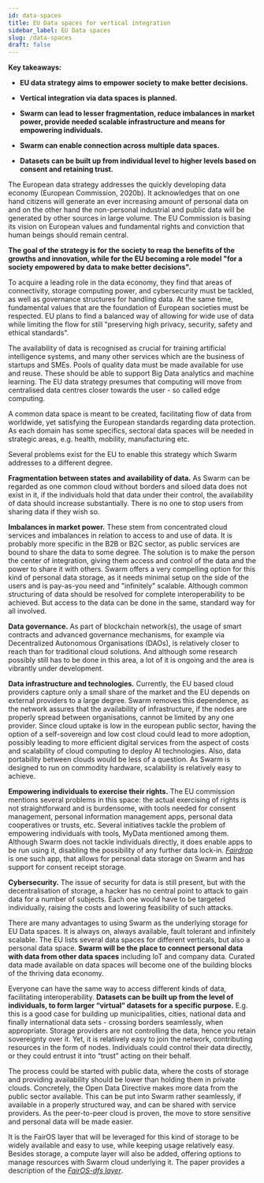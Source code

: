 ```yaml
---
id: data-spaces
title: EU Data spaces for vertical integration
sidebar_label: EU Data spaces
slug: /data-spaces
draft: false
---
```



**Key takeaways:**

-   **EU data strategy aims to empower society to make better decisions.**

-   **Vertical integration via data spaces is planned.**

-   **Swarm can lead to lesser fragmentation, reduce imbalances in market power, provide needed scalable infrastructure and means for empowering individuals.**

-   **Swarm can enable connection across multiple data spaces.**

-   **Datasets can be built up from individual level to higher levels based on consent and retaining trust.**

The European data strategy addresses the quickly developing data economy (European Commission, 2020b). It acknowledges that on one hand citizens will generate an ever increasing amount of personal data on and on the other hand the non-personal industrial and public data will be generated by other sources in large volume. The EU Commission is basing its vision on European values and fundamental rights and conviction that human beings should remain central.

**The goal of the strategy is for the society to reap the benefits of the growths and innovation, while for the EU becoming a role model "for a society empowered by data to make better decisions".**

To acquire a leading role in the data economy, they find that areas of connectivity, storage computing power, and cybersecurity must be tackled, as well as governance structures for handling data. At the same time, fundamental values that are the foundation of European societies must be respected. EU plans to find a balanced way of allowing for wide use of data while limiting the flow for still "preserving high privacy, security, safety and ethical standards".

The availability of data is recognised as crucial for training artificial intelligence systems, and many other services which are the business of startups and SMEs. Pools of quality data must be made available for use and reuse. These should be able to support Big Data analytics and machine learning. The EU data strategy presumes that computing will move from centralised data centres closer towards the user - so called edge computing.

A common data space is meant to be created, facilitating flow of data from worldwide, yet satisfying the European standards regarding data protection. As each domain has some specifics, sectoral data spaces will be needed in strategic areas, e.g. health, mobility, manufacturing etc.

Several problems exist for the EU to enable this strategy which Swarm addresses to a different degree.

**Fragmentation between states and availability of data.** As Swarm can be regarded as one common cloud without borders and siloed data does not exist in it, if the individuals hold that data under their control, the availability of data should increase substantially. There is no one to stop users from sharing data if they wish so.

**Imbalances in market power.** These stem from concentrated cloud services and imbalances in relation to access to and use of data. It is probably more specific in the B2B or B2C sector, as public services are bound to share the data to some degree. The solution is to make the person the center of integration, giving them access and control of the data and the power to share it with others. Swarm offers a very compelling option for this kind of personal data storage, as it needs minimal setup on the side of the users and is pay-as-you need and "infinitely" scalable. Although common structuring of data should be resolved for complete interoperability to be achieved. But access to the data can be done in the same, standard way for all involved.

**Data governance.** As part of blockchain network(s), the usage of smart contracts and advanced governance mechanisms, for example via Decentralized Autonomous Organisations (DAOs), is relatively closer to reach than for traditional cloud solutions. And although some research possibly still has to be done in this area, a lot of it is ongoing and the area is vibrantly under development.

**Data infrastructure and technologies.** Currently, the EU based cloud providers capture only a small share of the market and the EU depends on external providers to a large degree. Swarm removes this dependence, as the network assures that the availability of infrastructure, if the nodes are properly spread between organisations, cannot be limited by any one provider. Since cloud uptake is low in the european public sector, having the option of a self-sovereign and low cost cloud could lead to more adoption, possibly leading to more efficient digital services from the aspect of costs and scalability of cloud computing to deploy AI technologies. Also, data portability between clouds would be less of a question. As Swarm is designed to run on commodity hardware, scalability is relatively easy to achieve.

**Empowering individuals to exercise their rights.** The EU commission mentions several problems in this space: the actual exercising of rights is not straightforward and is burdensome, with tools needed for consent management, personal information management apps, personal data cooperatives or trusts, etc. Several initiatives tackle the problem of empowering individuals with tools, MyData mentioned among them. Although Swarm does not tackle individuals directly, it does enable apps to be run using it, disabling the possibility of any further data lock-in. [*Fairdrop*](fairdrop) is one such app, that allows for personal data storage on Swarm and has support for consent receipt storage.

**Cybersecurity.** The issue of security for data is still present, but with the decentralisation of storage, a hacker has no central point to attack to gain data for a number of subjects. Each one would have to be targeted individually, raising the costs and lowering feasibility of such attacks.

There are many advantages to using Swarm as the underlying storage for EU Data spaces. It is always on, always available, fault tolerant and infinitely scalable. The EU lists several data spaces for different verticals, but also a personal data space. **Swarm will be the place to connect personal data with data from other data spaces** including IoT and company data. Curated data made available on data spaces will become one of the building blocks of the thriving data economy.

Everyone can have the same way to access different kinds of data, facilitating interoperability. **Datasets can be built up from the level of individuals, to form larger “virtual” datasets for a specific purpose.** E.g. this is a good case for building up municipalities, cities, national data and finally international data sets - crossing borders seamlessly, when appropriate. Storage providers are not controlling the data, hence you retain sovereignty over it. Yet, it is relatively easy to join the network, contributing resources in the form of nodes. Individuals could control their data directly, or they could entrust it into “trust” acting on their behalf.

The process could be started with public data, where the costs of storage and providing availability should be lower than holding them in private clouds. Concretely, the Open Data Directive makes more data from the public sector available. This can be put into Swarm rather seamlessly, if available in a properly structured way, and can be shared with service providers. As the peer-to-peer cloud is proven, the move to store sensitive and personal data will be made easier.

It is the FairOS layer that will be leveraged for this kind of storage to be widely available and easy to use, while keeping usage relatively easy. Besides storage, a compute layer will also be added, offering options to manage resources with Swarm cloud underlying it. The paper provides a description of the [*FairOS-dfs layer*](fairos).
